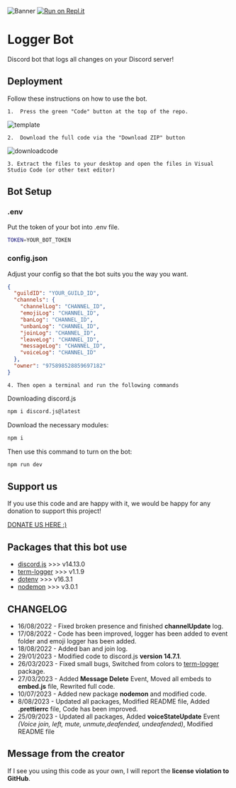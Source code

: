 ![Banner](https://cdn.discordapp.com/attachments/1050740855805313064/1155918354675154984/Image1.png)
[![Run on Repl.it](https://replit.com/badge/github/devdeem/Logger-Bot)](https://replit.com/new/github/devdeem/Logger-Bot)

# Logger Bot

Discord bot that logs all changes on your Discord server!

## Deployment

Follow these instructions on how to use the bot.

    1.  Press the green "Code" button at the top of the repo.

![template](https://cdn.discordapp.com/attachments/1050740883319967764/1138496819295432754/Gbu.png)

    2.  Download the full code via the "Download ZIP" button

![downloadcode](https://cdn.discordapp.com/attachments/1050740883319967764/1138495847135444992/Screenshot_from_2023-08-08_17-35-35.png)

    3. Extract the files to your desktop and open the files in Visual Studio Code (or other text editor)

## Bot Setup

### .env

Put the token of your bot into .env file.

```bash
TOKEN=YOUR_BOT_TOKEN
```

### config.json

Adjust your config so that the bot suits you the way you want.

```json
{
  "guildID": "YOUR_GUILD_ID",
  "channels": {
    "channelLog": "CHANNEL_ID",
    "emojiLog": "CHANNEL_ID",
    "banLog": "CHANNEL_ID",
    "unbanLog": "CHANNEL_ID",
    "joinLog": "CHANNEL_ID",
    "leaveLog": "CHANNEL_ID",
    "messageLog": "CHANNEL_ID",
    "voiceLog": "CHANNEL_ID"
  },
  "owner": "975898528859697182"
}
```

    4. Then open a terminal and run the following commands

Downloading discord.js

```bash
npm i discord.js@latest
```

Download the necessary modules:

```bash
npm i
```

Then use this command to turn on the bot:

```bash
npm run dev
```

## Support us

If you use this code and are happy with it, we would be happy for any donation to support this project!

[DONATE US HERE :)](https://ko-fi.com/deemdev)

## Packages that this bot use

- [discord.js](https://www.npmjs.com/package/discord.js) >>> v14.13.0
- [term-logger](https://www.npmjs.com/package/term-logger) >>> v1.1.9
- [dotenv](https://www.npmjs.com/package/dotenv) >>> v16.3.1
- [nodemon](https://www.npmjs.com/package/nodemon) >>> v3.0.1

## CHANGELOG

- 16/08/2022 - Fixed broken presence and finished
  **channelUpdate** log.
- 17/08/2022 - Code has been improved, logger has been added to event folder and emoji logger has been added.
- 18/08/2022 - Added ban and join log.
- 29/01/2023 - Modified code to discord.js **version 14.7.1**.
- 26/03/2023 - Fixed small bugs, Switched from colors to [term-logger](https://www.npmjs.com/package/term-logger) package.
- 27/03/2023 - Added **Message Delete** Event, Moved all embeds to **embed.js** file, Rewrited full code.
- 10/07/2023 - Added new package **nodemon** and modified code.
- 8/08/2023 - Updated all packages, Modified README file, Added **.prettierrc** file, Code has been improved.
- 25/09/2023 - Updated all packages, Added **voiceStateUpdate** Event _(Voice join, left, mute, unmute,deafended, undeafended)_, Modified README file

## Message from the creator

If I see you using this code as your own, I will report the **license violation to GitHub**.
